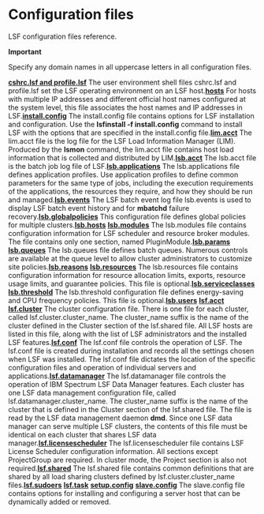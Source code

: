 # Configuration files

LSF configuration files reference.

**Important**

Specify any domain names in all uppercase letters in all configuration files.

**[cshrc.lsf and profile.lsf](https://www.ibm.com/support/knowledgecenter/SSWRJV_10.1.0/lsf_config_ref/cshrc.lsf.5.html?view=kc)**
The user environment shell files cshrc.lsf and profile.lsf set the LSF operating environment on an LSF host.**[hosts](https://www.ibm.com/support/knowledgecenter/SSWRJV_10.1.0/lsf_config_ref/hosts.5.html?view=kc)**
For hosts with multiple IP addresses and different official host names configured at the system level, this file associates the host names and IP addresses in LSF.**[install.config](https://www.ibm.com/support/knowledgecenter/SSWRJV_10.1.0/lsf_config_ref/install.config.5.html?view=kc)**
The install.config file contains options for LSF installation and configuration. Use the **lsfinstall -f install.config** command to install LSF with the options that are specified in the install.config file.**[lim.acct](https://www.ibm.com/support/knowledgecenter/SSWRJV_10.1.0/lsf_config_ref/lim.acct.5.html?view=kc)**
The lim.acct file is the log file for the LSF Load Information Manager (LIM). Produced by the **lsmon** command, the lim.acct file contains host load information that is collected and distributed by LIM.**[lsb.acct](https://www.ibm.com/support/knowledgecenter/SSWRJV_10.1.0/lsf_config_ref/lsb.acct.5.html?view=kc)**
The lsb.acct file is the batch job log file of LSF.**[lsb.applications](https://www.ibm.com/support/knowledgecenter/SSWRJV_10.1.0/lsf_config_ref/lsb.applications.5.html?view=kc)**
The lsb.applications file defines application profiles. Use application profiles to define common parameters for the same type of jobs, including the execution requirements of the applications, the resources they require, and how they should be run and managed.**[lsb.events](https://www.ibm.com/support/knowledgecenter/SSWRJV_10.1.0/lsf_config_ref/lsb.events.5.html?view=kc)**
The LSF batch event log file lsb.events is used to display LSF batch event history and for **mbatchd** failure recovery.**[lsb.globalpolicies](https://www.ibm.com/support/knowledgecenter/SSWRJV_10.1.0/lsf_config_ref/lsb.globalpolicies.5.html?view=kc)**
This configuration file defines global policies for multiple clusters.**[lsb.hosts](https://www.ibm.com/support/knowledgecenter/SSWRJV_10.1.0/lsf_config_ref/lsb.hosts.5.html?view=kc)**
**[lsb.modules](https://www.ibm.com/support/knowledgecenter/SSWRJV_10.1.0/lsf_config_ref/lsb.modules.5.html?view=kc)**
The lsb.modules file contains configuration information for LSF scheduler and resource broker modules. The file contains only one section, named PluginModule.**[lsb.params](https://www.ibm.com/support/knowledgecenter/SSWRJV_10.1.0/lsf_config_ref/lsb.params.5.html?view=kc)**
**[lsb.queues](https://www.ibm.com/support/knowledgecenter/SSWRJV_10.1.0/lsf_config_ref/lsb.queues.5.html?view=kc)**
The lsb.queues file defines batch queues. Numerous controls are available at the queue level to allow cluster administrators to customize site policies.**[lsb.reasons](https://www.ibm.com/support/knowledgecenter/SSWRJV_10.1.0/lsf_config_ref/lsb.reasons.5.html?view=kc)**
**[lsb.resources](https://www.ibm.com/support/knowledgecenter/SSWRJV_10.1.0/lsf_config_ref/lsb.resources.5.html?view=kc)**
The lsb.resources file contains configuration information for resource allocation limits, exports, resource usage limits, and guarantee policies. This file is optional.**[lsb.serviceclasses](https://www.ibm.com/support/knowledgecenter/SSWRJV_10.1.0/lsf_config_ref/lsb.serviceclasses.5.html?view=kc)**
**[lsb.threshold](https://www.ibm.com/support/knowledgecenter/SSWRJV_10.1.0/lsf_config_ref/lsb.threshold.5.html?view=kc)**
The lsb.threshold configuration file defines energy-saving and CPU frequency policies. This file is optional.**[lsb.users](https://www.ibm.com/support/knowledgecenter/SSWRJV_10.1.0/lsf_config_ref/lsb.users.5.html?view=kc)**
**[lsf.acct](https://www.ibm.com/support/knowledgecenter/SSWRJV_10.1.0/lsf_config_ref/lsf.acct.5.html?view=kc)**
**[lsf.cluster](https://www.ibm.com/support/knowledgecenter/SSWRJV_10.1.0/lsf_config_ref/lsf.cluster.5.html?view=kc)**
The cluster configuration file. There is one file for each cluster, called lsf.cluster.cluster_name. The cluster_name suffix is the name of the cluster defined in the Cluster section of the lsf.shared file. All LSF hosts are listed in this file, along with the list of LSF administrators and the installed LSF features.**[lsf.conf](https://www.ibm.com/support/knowledgecenter/SSWRJV_10.1.0/lsf_config_ref/lsf.conf.5.html?view=kc)**
The lsf.conf file controls the operation of LSF. The lsf.conf file is created during installation and records all the settings chosen when LSF was installed. The lsf.conf file dictates the location of the specific configuration files and operation of individual servers and applications.**[lsf.datamanager](https://www.ibm.com/support/knowledgecenter/SSWRJV_10.1.0/lsf_config_ref/lsf.datamanager.5.html?view=kc)**
The lsf.datamanager file controls the operation of IBM Spectrum LSF Data Manager features. Each cluster has one LSF data management configuration file, called lsf.datamanager.cluster_name. The cluster_name suffix is the name of the cluster that is defined in the Cluster section of the lsf.shared file. The file is read by the LSF data management daemon **dmd**. Since one LSF data manager can serve multiple LSF clusters, the contents of this file must be identical on each cluster that shares LSF data manager.**[lsf.licensescheduler](https://www.ibm.com/support/knowledgecenter/SSWRJV_10.1.0/lsf_config_ref/lsf.licensescheduler.5.html?view=kc)**
The lsf.licensescheduler file contains LSF License Scheduler configuration information. All sections except ProjectGroup are required. In cluster mode, the Project section is also not required.**[lsf.shared](https://www.ibm.com/support/knowledgecenter/SSWRJV_10.1.0/lsf_config_ref/lsf.shared.5.html?view=kc)**
The lsf.shared file contains common definitions that are shared by all load sharing clusters defined by lsf.cluster.cluster_name files.**[lsf.sudoers](https://www.ibm.com/support/knowledgecenter/SSWRJV_10.1.0/lsf_config_ref/lsf.sudoers.5.html?view=kc)**
**[lsf.task](https://www.ibm.com/support/knowledgecenter/SSWRJV_10.1.0/lsf_config_ref/lsf.task.5.html?view=kc)**
**[setup.config](https://www.ibm.com/support/knowledgecenter/SSWRJV_10.1.0/lsf_config_ref/setup.config.5.html?view=kc)**
**[slave.config](https://www.ibm.com/support/knowledgecenter/SSWRJV_10.1.0/lsf_config_ref/slave.config.5.html?view=kc)**
The slave.config file contains options for installing and configuring a server host that can be dynamically added or removed.
